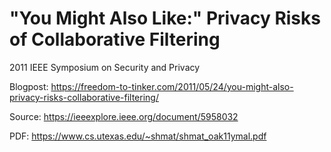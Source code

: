 # "You Might Also Like:" Privacy Risks of Collaborative Filtering

2011 IEEE Symposium on Security and Privacy

Blogpost: https://freedom-to-tinker.com/2011/05/24/you-might-also-privacy-risks-collaborative-filtering/

Source: https://ieeexplore.ieee.org/document/5958032

PDF: https://www.cs.utexas.edu/~shmat/shmat_oak11ymal.pdf